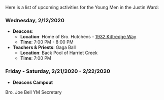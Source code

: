 Here is a list of upcoming activities for the Young Men in the Justin Ward:


### Wednesday, 2/12/2020
- **Deacons**:
	- **Location**: Home of Bro. Hutchens - [1932 Kittredge Way](https://goo.gl/maps/ZNqRCFD7NUiVVAjo6)
	- **Time**: 7:00 PM - 8:00 PM
- **Teachers & Priests**: Gaga Ball
	- **Location**: Back Pool of Harriet Creek
	- **Time**: 7:00 PM


### Friday - Saturday, 2/21/2020 - 2/22/2020
- **Deacons Campout**


Bro. Joe Bell
YM Secretary
